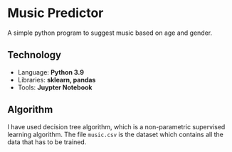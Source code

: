 # Music Predictor

A simple python program to suggest music based on age and gender. 

## Technology
- Language: **Python 3.9**
- Libraries: **sklearn, pandas**
- Tools: **Juypter Notebook**

## Algorithm

I have used decision tree algorithm, which is a non-parametric supervised learning algorithm. 
The file `music.csv` is the dataset which contains all the data that has to be trained. 
